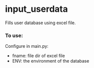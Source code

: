 # input_userdata
Fills user database using excel file.

### To use:
Configure in main.py:
- fname: file dir of excel file
- ENV: the environment of the database
